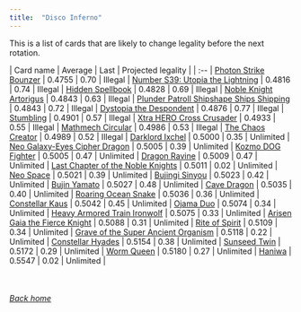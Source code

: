 ```yaml
---
title:  "Disco Inferno"
---
```


This is a list of cards that are likely to change legality before the next rotation.

| Card name | Average | Last | Projected legality |
| :-- |
[Photon Strike Bounzer](https://db.ygoprodeck.com/card/?search=Photon%20Strike%20Bounzer) | 0.4755 | 0.70 | Illegal |
[Number S39: Utopia the Lightning](https://db.ygoprodeck.com/card/?search=Number%20S39:%20Utopia%20the%20Lightning) | 0.4816 | 0.74 | Illegal |
[Hidden Spellbook](https://db.ygoprodeck.com/card/?search=Hidden%20Spellbook) | 0.4828 | 0.69 | Illegal |
[Noble Knight Artorigus](https://db.ygoprodeck.com/card/?search=Noble%20Knight%20Artorigus) | 0.4843 | 0.63 | Illegal |
[Plunder Patroll Shipshape Ships Shipping](https://db.ygoprodeck.com/card/?search=Plunder%20Patroll%20Shipshape%20Ships%20Shipping) | 0.4843 | 0.72 | Illegal |
[Dystopia the Despondent](https://db.ygoprodeck.com/card/?search=Dystopia%20the%20Despondent) | 0.4876 | 0.77 | Illegal |
[Stumbling](https://db.ygoprodeck.com/card/?search=Stumbling) | 0.4901 | 0.57 | Illegal |
[Xtra HERO Cross Crusader](https://db.ygoprodeck.com/card/?search=Xtra%20HERO%20Cross%20Crusader) | 0.4933 | 0.55 | Illegal |
[Mathmech Circular](https://db.ygoprodeck.com/card/?search=Mathmech%20Circular) | 0.4986 | 0.53 | Illegal |
[The Chaos Creator](https://db.ygoprodeck.com/card/?search=The%20Chaos%20Creator) | 0.4989 | 0.52 | Illegal |
[Darklord Ixchel](https://db.ygoprodeck.com/card/?search=Darklord%20Ixchel) | 0.5000 | 0.35 | Unlimited |
[Neo Galaxy-Eyes Cipher Dragon](https://db.ygoprodeck.com/card/?search=Neo%20Galaxy-Eyes%20Cipher%20Dragon) | 0.5005 | 0.39 | Unlimited |
[Kozmo DOG Fighter](https://db.ygoprodeck.com/card/?search=Kozmo%20DOG%20Fighter) | 0.5005 | 0.47 | Unlimited |
[Dragon Ravine](https://db.ygoprodeck.com/card/?search=Dragon%20Ravine) | 0.5009 | 0.47 | Unlimited |
[Last Chapter of the Noble Knights](https://db.ygoprodeck.com/card/?search=Last%20Chapter%20of%20the%20Noble%20Knights) | 0.5011 | 0.02 | Unlimited |
[Neo Space](https://db.ygoprodeck.com/card/?search=Neo%20Space) | 0.5021 | 0.39 | Unlimited |
[Bujingi Sinyou](https://db.ygoprodeck.com/card/?search=Bujingi%20Sinyou) | 0.5023 | 0.42 | Unlimited |
[Bujin Yamato](https://db.ygoprodeck.com/card/?search=Bujin%20Yamato) | 0.5027 | 0.48 | Unlimited |
[Cave Dragon](https://db.ygoprodeck.com/card/?search=Cave%20Dragon) | 0.5035 | 0.40 | Unlimited |
[Roaring Ocean Snake](https://db.ygoprodeck.com/card/?search=Roaring%20Ocean%20Snake) | 0.5036 | 0.36 | Unlimited |
[Constellar Kaus](https://db.ygoprodeck.com/card/?search=Constellar%20Kaus) | 0.5042 | 0.45 | Unlimited |
[Ojama Duo](https://db.ygoprodeck.com/card/?search=Ojama%20Duo) | 0.5074 | 0.34 | Unlimited |
[Heavy Armored Train Ironwolf](https://db.ygoprodeck.com/card/?search=Heavy%20Armored%20Train%20Ironwolf) | 0.5075 | 0.33 | Unlimited |
[Arisen Gaia the Fierce Knight](https://db.ygoprodeck.com/card/?search=Arisen%20Gaia%20the%20Fierce%20Knight) | 0.5088 | 0.31 | Unlimited |
[Rite of Spirit](https://db.ygoprodeck.com/card/?search=Rite%20of%20Spirit) | 0.5109 | 0.34 | Unlimited |
[Grave of the Super Ancient Organism](https://db.ygoprodeck.com/card/?search=Grave%20of%20the%20Super%20Ancient%20Organism) | 0.5118 | 0.22 | Unlimited |
[Constellar Hyades](https://db.ygoprodeck.com/card/?search=Constellar%20Hyades) | 0.5154 | 0.38 | Unlimited |
[Sunseed Twin](https://db.ygoprodeck.com/card/?search=Sunseed%20Twin) | 0.5172 | 0.29 | Unlimited |
[Worm Queen](https://db.ygoprodeck.com/card/?search=Worm%20Queen) | 0.5180 | 0.27 | Unlimited |
[Haniwa](https://db.ygoprodeck.com/card/?search=Haniwa) | 0.5547 | 0.02 | Unlimited |

<br>

###### [Back home](index)